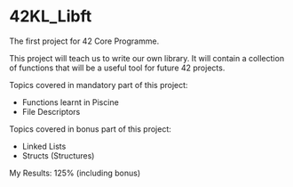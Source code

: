 # 42KL_Libft

The first project for 42 Core Programme.

This project will teach us to write our own library.
It will contain a collection of functions that will be a useful tool for future 42 projects.

Topics covered in mandatory part of this project:
- Functions learnt in Piscine
- File Descriptors

Topics covered in bonus part of this project:
- Linked Lists
- Structs (Structures)

My Results: 125% (including bonus)
